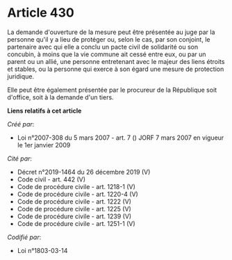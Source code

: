 # Article 430

La demande d'ouverture de la mesure peut être présentée au juge par la personne qu'il y a lieu de protéger ou, selon le cas,
par son conjoint, le partenaire avec qui elle a conclu un pacte civil de solidarité ou son concubin, à moins que la vie
commune ait cessé entre eux, ou par un parent ou un allié, une personne entretenant avec le majeur des liens étroits et
stables, ou la personne qui exerce à son égard une mesure de protection juridique.

Elle peut être également présentée par le procureur de la République soit d'office, soit à la demande d'un tiers.

**Liens relatifs à cet article**

_Créé par_:

  - Loi n°2007-308 du 5 mars 2007 - art. 7 () JORF 7 mars 2007 en vigueur le 1er janvier 2009

_Cité par_:

  - Décret n°2019-1464 du 26 décembre 2019 (V)
  - Code civil - art. 442 (V)
  - Code de procédure civile - art. 1218-1 (V)
  - Code de procédure civile - art. 1220-4 (V)
  - Code de procédure civile - art. 1222 (V)
  - Code de procédure civile - art. 1225 (V)
  - Code de procédure civile - art. 1239 (V)
  - Code de procédure civile - art. 1251-1 (V)

_Codifié par_:

  - Loi n°1803-03-14
